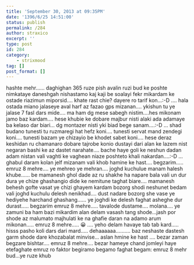 ```yaml
---
title: 'September 30, 2013 at 09:35PM'
date: '1396/6/25 14:51:00'
status: publish
permalink: /284
author: straxico
excerpt: ''
type: post
id: 284
category:
    - strixmood
tag: []
post_format: []
---
```

<div>hashte mehr…… daghighan 365 ruze pish avalin ruzi bud ke poshte nimkataye daneshgah nishastamo kaj kaji be soalayi fekr mikardam ke ostade riazimun miporsid…. khate rast chie? dayere ro tarif kon…:-D …. hala ostada miano jalaseye aval harf az fazao gps mizanan…. ykishun tu ye jalase 7 fasl dars mide…. ma ham dg mese sabegh nistim….hes mikonam jamo baz kardam…. hese khubie ke dobare majbur nisti alaki ada adamaye ba kelaso dar biari… dg montazer nisti yki biad bege sanam….:-D … shad budano tunesti tu ruzmaregi hat hefz koni…. tunesti servat mand zendegi koni…. tunesti bazam ye chizayio be khodet sabet koni…. hese deraz keshidan ru chamanaro dobare tajrobe konio dustayi dari alan ke lazem nist negaran bashi ke az dastet narahate…. bache haye goli ke neshun dadan adam nistan vali vaghti ke vaghean niaze poshteto khali nakardan….:-D … ghabul daram kolan jelf mizanam vali khob hamine ke hast…. begzarim….. emruz 8 mehre…. ye mehreo ye mehran…. joghd kuchulue manam halesh khube…… be mamanesh ghol dade az ru shakhe ha napare bala vali un dur dura ye chize ghashangio dide ke nemitune taghat biare…. mamanesh behesh gofte vasat ye chizi ghayem kardam bozorg shodi neshunet bedam vali joghd kuchulu delesh nenikhad…. dust nadare bozorg she vase ye hediyehe harchand ghashang…… ye joghdi ke delesh faghat asheghe dur durast….. begzarim emruz 8 mehre….. tavalode dustame…. molana…. ye zamuni ba ham bazi mikardim alan delam vasash tang shode…jash por shode az malumato majhulati ke na ghafie daran na adamo arum mikonan….. emruz 8 mehre….. 😀 …. yeho delam havaye tab tab kard….. hisss pasho koli dars dari mard….. dehaaaaaa………. baz neshaste dastesh garm shode dare khozabalat minvise… aslan hmine ke hast …. bezar zaman begzare bishtar…. emruz 8 mehre…. bezar hameye chand jomleyi haye etefaghate emruz ro faktor begiramo begamo faghat begam: emruz 8 mehr bud…ye ruze khub</div>